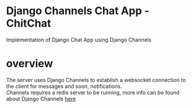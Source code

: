 # Django Channels Chat App - ChitChat
Implementation of  Django Chat App using Django Channels 

# overview
The server uses Django Channels to establish a websocket connection to the client for messages and soon, notifications.   
Channels requires a redis server to be running, more info can be found about Django Channels [here](https://channels.readthedocs.io/en/latest/)
